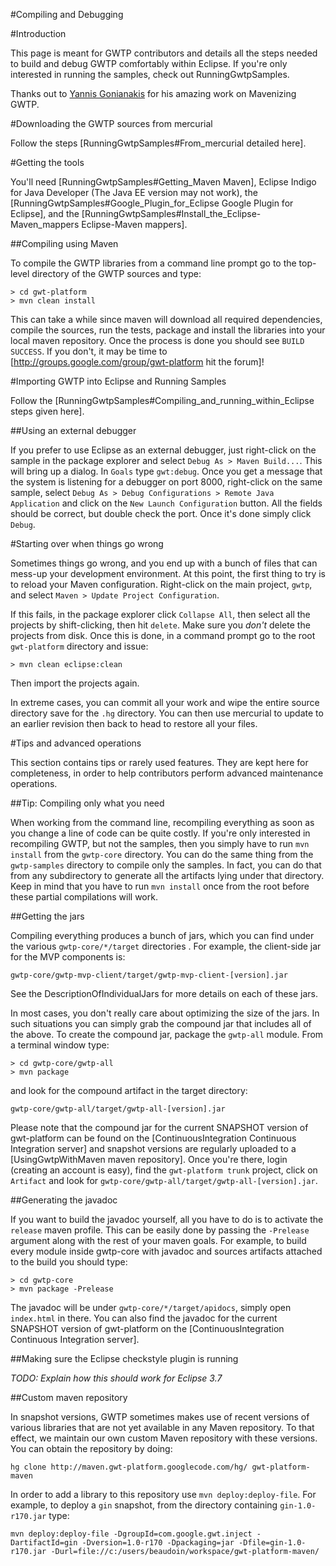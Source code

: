 #Compiling and Debugging

#Introduction

This page is meant for GWTP contributors and details all the steps needed to build and debug GWTP comfortably within Eclipse. If you're only interested in running the samples, check out RunningGwtpSamples.

Thanks out to [Yannis Gonianakis](http://jgonian.wordpress.com/) for his amazing work on Mavenizing GWTP.

#Downloading the GWTP sources from mercurial

Follow the steps [RunningGwtpSamples#From_mercurial detailed here].

#Getting the tools

You'll need [RunningGwtpSamples#Getting_Maven Maven], Eclipse Indigo for Java Developer (The Java EE version may not work), the [RunningGwtpSamples#Google_Plugin_for_Eclipse Google Plugin for Eclipse], and the [RunningGwtpSamples#Install_the_Eclipse-Maven_mappers Eclipse-Maven mappers].

##Compiling using Maven

To compile the GWTP libraries from a command line prompt go to the top-level directory of the GWTP sources and type:
```
> cd gwt-platform
> mvn clean install
```
This can take a while since maven will download all required dependencies, compile the sources, run the tests, package and install the libraries into your local maven repository. Once the process is done you should see `BUILD SUCCESS`. If you don't, it may be time to [http://groups.google.com/group/gwt-platform hit the forum]!

#Importing GWTP into Eclipse and Running Samples

Follow the [RunningGwtpSamples#Compiling_and_running_within_Eclipse steps given here].

##Using an external debugger

If you prefer to use Eclipse as an external debugger, just right-click on the sample in the package explorer and select `Debug As > Maven Build...`. This will bring up a dialog. In `Goals` type `gwt:debug`. Once you get a message that the system is listening for a debugger on port 8000, right-click on the same sample, select `Debug As > Debug Configurations > Remote Java Application` and click on the `New Launch Configuration` button. All the fields should be correct, but double check the port. Once it's done simply click `Debug`.

#Starting over when things go wrong

Sometimes things go wrong, and you end up with a bunch of files that can mess-up your development environment. At this point, the first thing to try is to reload your Maven configuration. Right-click on the main project, `gwtp`, and select `Maven > Update Project Configuration`.

If this fails, in the package explorer click `Collapse All`, then select all the projects by shift-clicking, then hit `delete`. Make sure you _don't_ delete the projects from disk. Once this is done, in a command prompt go to the root `gwt-platform` directory and issue:
```
> mvn clean eclipse:clean
```
Then import the projects again.

In extreme cases, you can commit all your work and wipe the entire source directory save for the `.hg` directory. You can then use mercurial to update to an earlier revision then back to head to restore all your files.

#Tips and advanced operations

This section contains tips or rarely used features. They are kept here for completeness, in order to help contributors perform advanced maintenance operations.

##Tip: Compiling only what you need

When working from the command line, recompiling everything as soon as you change a line of code can be quite costly. If you're only interested in recompiling GWTP, but not the samples, then you simply have to run `mvn install` from the `gwtp-core` directory. You can do the same thing from the `gwtp-samples` directory to compile only the samples. In fact, you can do that from any subdirectory to generate all the artifacts lying under that directory. Keep in mind that you have to run `mvn install` once from the root before these partial compilations will work.

##Getting the jars

Compiling everything produces a bunch of jars, which you can find under the various `gwtp-core/*/target` directories . For example, the client-side jar for the MVP components is:
```
gwtp-core/gwtp-mvp-client/target/gwtp-mvp-client-[version].jar
```
See the DescriptionOfIndividualJars for more details on each of these jars.

In most cases, you don't really care about optimizing the size of the jars. In such situations you can simply grab the compound jar that includes all of the above. 
To create the compound jar, package the `gwtp-all` module. From a terminal window type:
```
> cd gwtp-core/gwtp-all
> mvn package
```
and look for the compound artifact in the target directory: 
```
gwtp-core/gwtp-all/target/gwtp-all-[version].jar
```

Please note that the compound jar for the current SNAPSHOT version of gwt-platform can be found on the [ContinuousIntegration Continuous Integration server] and snapshot versions are regularly uploaded to a [UsingGwtpWithMaven maven repository]. Once you're there, login (creating an account is easy), find the `gwt-platform trunk` project, click on `Artifact` and look for `gwtp-core/gwtp-all/target/gwtp-all-[version].jar`.

##Generating the javadoc

If you want to build the javadoc yourself, all you have to do is to activate the `release` maven profile. This can be easily done by passing the `-Prelease` argument along with the rest of your maven goals. For example, to build every module inside gwtp-core with javadoc and sources artifacts attached to the build you should type:
```
> cd gwtp-core
> mvn package -Prelease
```

The javadoc will be under `gwtp-core/*/target/apidocs`, simply open `index.html` in there. You can also find the javadoc for the current SNAPSHOT version of gwt-platform on the [ContinuousIntegration Continuous Integration server].

##Making sure the Eclipse checkstyle plugin is running

*TODO: Explain how this should work for Eclipse 3.7*

##Custom maven repository

In snapshot versions, GWTP sometimes makes use of recent versions of various libraries that are not yet available in any Maven repository. To that effect, we maintain our own custom Maven repository with these versions. You can obtain the repository by doing:
```
hg clone http://maven.gwt-platform.googlecode.com/hg/ gwt-platform-maven
```
In order to add a library to this repository use `mvn deploy:deploy-file`. For example, to deploy a `gin` snapshot, from the directory containing `gin-1.0-r170.jar` type:
```
mvn deploy:deploy-file -DgroupId=com.google.gwt.inject -DartifactId=gin -Dversion=1.0-r170 -Dpackaging=jar -Dfile=gin-1.0-r170.jar -Durl=file://c:/users/beaudoin/workspace/gwt-platform-maven/
```
